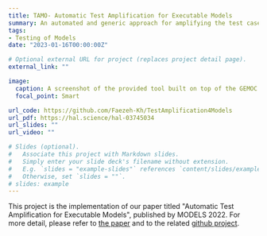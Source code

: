 ```yaml
---
title: TAMO- Automatic Test Amplification for Executable Models
summary: An automated and generic approach for amplifying the test cases of behavioral models. 
tags:
- Testing of Models
date: "2023-01-16T00:00:00Z"

# Optional external URL for project (replaces project detail page).
external_link: ""

image:
  caption: A screenshot of the provided tool built on top of the GEMOC studio
  focal_point: Smart

url_code: https://github.com/Faezeh-Kh/TestAmplification4Models
url_pdf: https://hal.science/hal-03745034
url_slides: ""
url_video: ""

# Slides (optional).
#   Associate this project with Markdown slides.
#   Simply enter your slide deck's filename without extension.
#   E.g. `slides = "example-slides"` references `content/slides/example-slides.md`.
#   Otherwise, set `slides = ""`.
# slides: example
---
```

This project is the implementation of our paper titled "Automatic Test Amplification for Executable Models", published by MODELS 2022. For more detail, please refer to [the paper](https://faezeh-kh.github.io/publication/models22/) and to the related [github project](https://github.com/Faezeh-Kh/TestAmplification4Models). 
